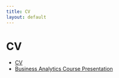 ```yaml
---
title: CV
layout: default
---
```


# CV
- [CV](https://mga3.github.io/maximilian_ayling_cv/)
- [Business Analytics Course Presentation](https://mga3.github.io/capstone-project-mga3-submission/)  

